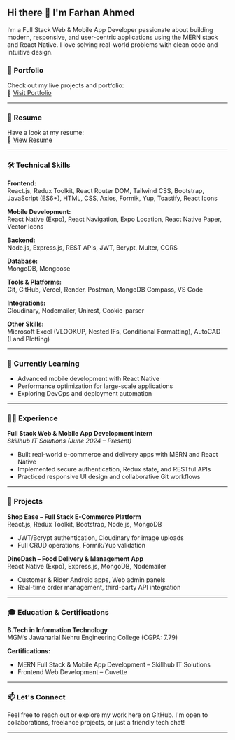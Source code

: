 ## Hi there 👋 I'm Farhan Ahmed

I’m a Full Stack Web & Mobile App Developer passionate about building modern, responsive, and user-centric applications using the MERN stack and React Native. I love solving real-world problems with clean code and intuitive design.

### 🚀 Portfolio
Check out my live projects and portfolio:  
🔗 [Visit Portfolio](https://portfolio-farhan-ahmeds-projects-10079003.vercel.app/)

---
### 🚀 Resume
Have a look at my resume:  
🔗 [View Resume](https://drive.google.com/file/d/1YLCNKTGymKXh3aw80XTSwrL4vH79HdRz/view?usp=drive_link)

---

### 🛠️ Technical Skills

**Frontend:**  
React.js, Redux Toolkit, React Router DOM, Tailwind CSS, Bootstrap, JavaScript (ES6+), HTML, CSS, Axios, Formik, Yup, Toastify, React Icons

**Mobile Development:**  
React Native (Expo), React Navigation, Expo Location, React Native Paper, Vector Icons

**Backend:**  
Node.js, Express.js, REST APIs, JWT, Bcrypt, Multer, CORS

**Database:**  
MongoDB, Mongoose

**Tools & Platforms:**  
Git, GitHub, Vercel, Render, Postman, MongoDB Compass, VS Code

**Integrations:**  
Cloudinary, Nodemailer, Unirest, Cookie-parser

**Other Skills:**  
Microsoft Excel (VLOOKUP, Nested IFs, Conditional Formatting), AutoCAD (Land Plotting)

---

### 🧠 Currently Learning
- Advanced mobile development with React Native
- Performance optimization for large-scale applications
- Exploring DevOps and deployment automation

---

### 👨‍💻 Experience

**Full Stack Web & Mobile App Development Intern**  
_Skillhub IT Solutions (June 2024 – Present)_  
- Built real-world e-commerce and delivery apps with MERN and React Native  
- Implemented secure authentication, Redux state, and RESTful APIs  
- Practiced responsive UI design and collaborative Git workflows

---

### 💼 Projects

**Shop Ease – Full Stack E-Commerce Platform**  
React.js, Redux Toolkit, Bootstrap, Node.js, MongoDB  
- JWT/Bcrypt authentication, Cloudinary for image uploads  
- Full CRUD operations, Formik/Yup validation

**DineDash – Food Delivery & Management App**  
React Native (Expo), Express.js, MongoDB, Nodemailer  
- Customer & Rider Android apps, Web admin panels  
- Real-time order management, third-party API integration

---

### 🎓 Education & Certifications

**B.Tech in Information Technology**  
MGM’s Jawaharlal Nehru Engineering College (CGPA: 7.79)

**Certifications:**  
- MERN Full Stack & Mobile App Development – Skillhub IT Solutions  
- Frontend Web Development – Cuvette

---

### 📫 Let's Connect
Feel free to reach out or explore my work here on GitHub. I'm open to collaborations, freelance projects, or just a friendly tech chat!

---
